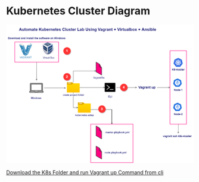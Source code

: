 # Kubernetes Cluster Diagram #

![image](https://github.com/vijayendrar/devsecops/blob/main/Kubernetes/kubernetes.png)

[Download the K8s Folder and run Vagrant up Command from cli](https://github.com/vijayendrar/devsecops/tree/main/Kubernetes/k8s)
